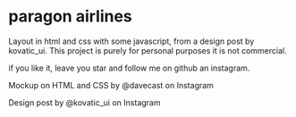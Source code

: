 # paragon airlines
Layout in html and css with some javascript, from a design post by kovatic_ui. This project is purely for personal purposes it is not commercial.

if you like it, leave you star and follow me on github an instagram.

Mockup on HTML and CSS by @davecast on Instagram

Design post by @kovatic_ui on Instagram

![]()
